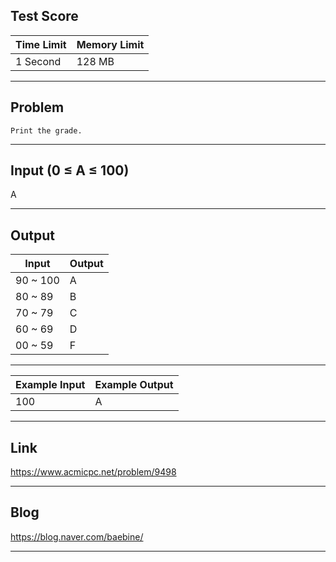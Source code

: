 ## **Test Score**

| Time Limit | Memory Limit |
| --- | --- |
| 1 Second | 128 MB |

___

## Problem
```
Print the grade.
```

___

## Input (0 ≤ A ≤ 100)
A

___

## Output
| Input | Output |
| --- | --- |
| 90 ~ 100 | A |
| 80 ~ 89 | B |
| 70 ~ 79 | C |
| 60 ~ 69 | D |
| 00 ~ 59 | F |

___

| Example Input | Example Output |
| --- | --- |
| 100 | A |
___

## Link
https://www.acmicpc.net/problem/9498

___

## Blog
https://blog.naver.com/baebine/

___
